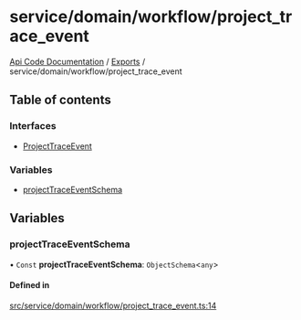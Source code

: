 # service/domain/workflow/project\_trace\_event
 
[Api Code Documentation](../README.md) / [Exports](../modules.md) / service/domain/workflow/project\_trace\_event

## Table of contents

### Interfaces

- [ProjectTraceEvent](../interfaces/service_domain_workflow_project_trace_event.ProjectTraceEvent.md)

### Variables

- [projectTraceEventSchema](service_domain_workflow_project_trace_event.md#projecttraceeventschema)

## Variables

### projectTraceEventSchema

• `Const` **projectTraceEventSchema**: `ObjectSchema`\<`any`\>

#### Defined in

[src/service/domain/workflow/project_trace_event.ts:14](https://github.com/openkfw/TruBudget/blob/90402cb/api/src/service/domain/workflow/project_trace_event.ts#L14)
